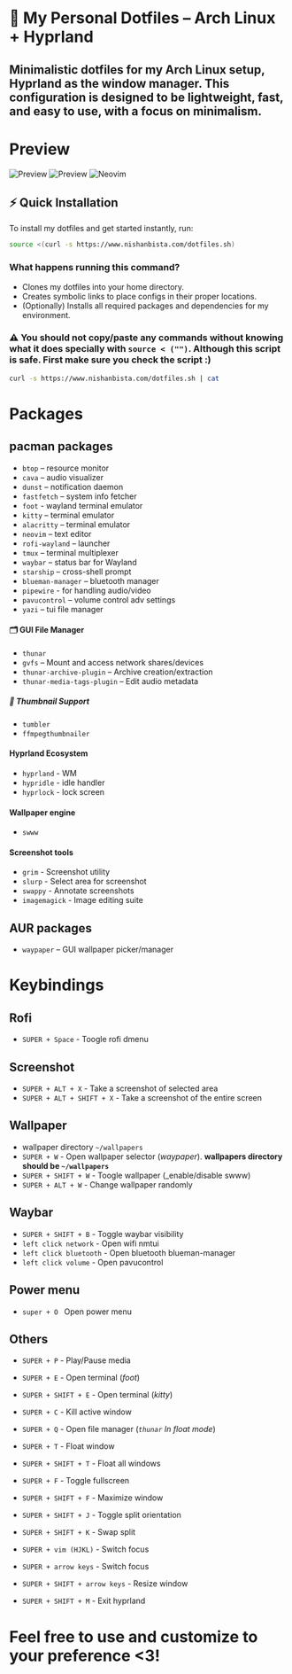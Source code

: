 # 🧠 My Personal Dotfiles – Arch Linux + Hyprland

Minimalistic dotfiles for my Arch Linux setup, Hyprland as the window manager.
This configuration is designed to be lightweight, fast, and easy to use, with a focus on minimalism.
---

# Preview
![Preview](./preview1.png)
![Preview](./preview2.png)
![Neovim](./nvim_preview.png)

## ⚡ Quick Installation

To install my dotfiles and get started instantly, run:

```bash
source <(curl -s https://www.nishanbista.com/dotfiles.sh)
```

### What happens running this command?
- Clones my dotfiles into your home directory.
- Creates symbolic links to place configs in their proper locations.
- (Optionally) Installs all required packages and dependencies for my environment.

###  **⚠️** You should not copy/paste any commands without knowing what it does specially with `source < ("")`. Although this script is safe. First make sure you check the script :)
```bash
curl -s https://www.nishanbista.com/dotfiles.sh | cat
```

# Packages
##  pacman packages
- `btop` – resource monitor
- `cava` – audio visualizer
- `dunst` – notification daemon
- `fastfetch` – system info fetcher
- `foot` - wayland terminal emulator
- `kitty` – terminal emulator
- `alacritty` – terminal emulator 
- `neovim` – text editor
- `rofi-wayland` – launcher
- `tmux` – terminal multiplexer
- `waybar` – status bar for Wayland
- `starship` – cross-shell prompt
- `blueman-manager` – bluetooth manager
- `pipewire` - for handling audio/video
- `pavucontrol` – volume control adv settings
- `yazi` – tui file manager

#### 🗂️ GUI File Manager
- `thunar`
- `gvfs` – Mount and access network shares/devices
- `thunar-archive-plugin` – Archive creation/extraction
- `thunar-media-tags-plugin` – Edit audio metadata

##### 🔎 Thumbnail Support
- `tumbler`
- `ffmpegthumbnailer`

#### Hyprland Ecosystem 
- `hyprland` - WM
- `hypridle` - idle handler
- `hyprlock` - lock screen

#### Wallpaper engine
- `swww`  

#### Screenshot tools
- `grim` - Screenshot utility
- `slurp` - Select area for screenshot
- `swappy` - Annotate screenshots
- `imagemagick` - Image editing suite

## AUR packages
- `waypaper` – GUI wallpaper picker/manager


# Keybindings
## Rofi
- `SUPER + Space` - Toogle rofi dmenu

## Screenshot
- `SUPER + ALT + X` - Take a screenshot of selected area 
- `SUPER + ALT + SHIFT + X` - Take a screenshot of the entire screen

## Wallpaper 
- wallpaper directory `~/wallpapers`
- `SUPER + W` - Open wallpaper selector (_waypaper_). **wallpapers directory should be `~/wallpapers`**
- `SUPER + SHIFT + W` - Toogle wallpaper (_enable/disable swww)
- `SUPER + ALT + W` - Change wallpaper randomly 

## Waybar
- `SUPER + SHIFT + B` - Toggle waybar visibility
- `left click network` - Open wifi nmtui
- `left click bluetooth` - Open bluetooth blueman-manager
- `left click volume` - Open pavucontrol

## Power menu
- `super + O ` Open power menu

## Others
- `SUPER + P` - Play/Pause media
- `SUPER + E` - Open terminal (_foot_)
- `SUPER + SHIFT + E` - Open terminal (_kitty_)
- `SUPER + C` - Kill active window
- `SUPER + Q` - Open file manager (_`thunar` In float mode_)
- `SUPER + T` - Float window
- `SUPER + SHIFT + T` - Float all windows
- `SUPER + F` - Toggle fullscreen 
- `SUPER + SHIFT + F` - Maximize window
- `SUPER + SHIFT + J` - Toggle split orientation
- `SUPER + SHIFT + K` - Swap split 
- `SUPER + vim (HJKL)` - Switch focus 
- `SUPER + arrow keys` - Switch focus  
- `SUPER + SHIFT + arrow keys` - Resize window

- `SUPER + SHIFT + M` - Exit hyprland

# Feel free to use and customize to your preference <3!
